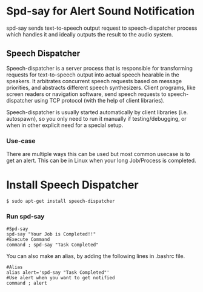 # **Spd-say for Alert Sound Notification**
spd-say sends text-to-speech output request to speech-dispatcher process which handles it and ideally outputs the result to the audio system.

## **Speech Dispatcher**

Speech-dispatcher is a server process that is responsible for  transforming  requests  for text-to-speech  output  into  actual  speech  hearable  in  the  speakers.  It  arbitrates concurrent speech requests based on message priorities,  and  abstracts  different  speech synthesizers.  Client  programs,  like  screen readers or navigation software, send speech requests to speech-dispatcher using TCP protocol (with  the  help  of  client  libraries).

Speech-dispatcher  is  usually started automatically by client libraries (i.e. autospawn), so you only need to run it manually if testing/debugging, or when in other  explicit  need for a special setup.

### **Use-case**

There are multiple ways this can be used but most common usecase is to get an alert. This can be in Linux when your long Job/Process is completed.

# **Install Speech Dispatcher**
```
$ sudo apt-get install speech-dispatcher
```
### **Run spd-say**
```
#Spd-say
spd-say "Your Job is Completed!!"
#Execute Command
command ; spd-say "Task Completed"
```

You can also make an alias, by adding the following lines in .bashrc file.

```
#Alias
alias alert='spd-say "Task Completed"'
#Use alert when you want to get notified
command ; alert

```

